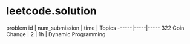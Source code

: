 # leetcode.solution



 problem id | num_submission | time | Topics 
 ------|-----|-----
 322 Coin Change | 2 | 1h | Dynamic Programming
